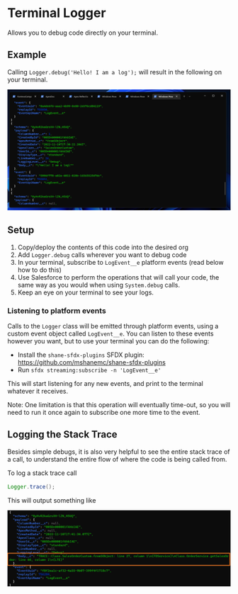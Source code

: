 # Terminal Logger

Allows you to debug code directly on your terminal.

## Example

Calling `Logger.debug('Hello! I am a log');` will result in the following on your terminal.

![alt text](docs/debug.png)

## Setup

1. Copy/deploy the contents of this code into the desired org
2. Add `Logger.debug` calls wherever you want to debug code
3. In your terminal, subscribe to `LogEvent__e` platform events (read below how to do this)
4. Use Salesforce to perform the operations that will call your code, the same way as you would when using `System.debug` calls.
5. Keep an eye on your terminal to see your logs.

### Listening to platform events

Calls to the `Logger` class will be emitted through platform events, using a custom
event object called `LogEvent__e`. You can listen to these events however you want, but to
use your terminal you can do the following:

* Install the `shane-sfdx-plugins` SFDX plugin: https://github.com/mshanemc/shane-sfdx-plugins
* Run `sfdx streaming:subscribe -n 'LogEvent__e'`

This will start listening for any new events, and print to the terminal whatever it receives.

Note: One limitation is that this operation will eventually time-out, so you will need to run it once again
to subscribe one more time to the event.

## Logging the Stack Trace

Besides simple debugs, it is also very helpful to see the entire stack trace of a call, to understand
the entire flow of where the code is being called from.

To log a stack trace call

```java
Logger.trace();
```

This will output something like 

![alt text](docs/trace.png)
